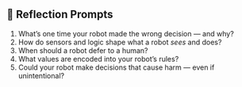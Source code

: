 ## 🌱 Reflection Prompts

1. What’s one time your robot made the wrong decision — and why?
2. How do sensors and logic shape what a robot *sees* and does?
3. When should a robot defer to a human?
4. What values are encoded into your robot’s rules?
5. Could your robot make decisions that cause harm — even if unintentional?
